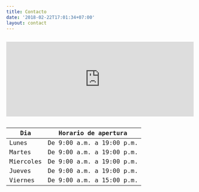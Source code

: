 ```yaml
---
title: Contacto
date: '2018-02-22T17:01:34+07:00'
layout: contact
---
```

<code>
<iframe
    src="https://www.google.com/maps/embed?pb=!1m18!1m12!1m3!1d3036.7576396967256!2d-3.6446654268684577!3d40.43636521090075!2m3!1f0!2f0!3f0!3m2!1i1024!2i768!4f13.1!3m3!1m2!1s0xd422f3f7441149d%3A0x83faa2e7627f236e!2sCalle%20de%20Elfo%2C%20116%2C%2028027%20Madrid!5e0!3m2!1ses!2ses!4v1616515900760!5m2!1ses!2ses"
    width="500"
    height="200"
    style="border:0;"
    allowfullscreen=""
    loading="lazy">
    </iframe>


| Dia       | Horario de apertura   |
| --------- | --------------- |
| Lunes     | De 9:00 a.m. a 19:00 p.m. |
| Martes    | De 9:00 a.m. a 19:00 p.m. |
| Miercoles | De 9:00 a.m. a 19:00 p.m. |
| Jueves    | De 9:00 a.m. a 19:00 p.m. |
| Viernes   | De 9:00 a.m. a 15:00 p.m.  |
